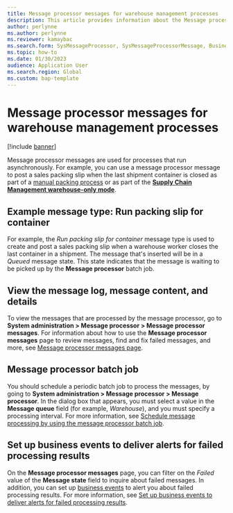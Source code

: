 ```yaml
---
title: Message processor messages for warehouse management processes
description: This article provides information about the Message processor messages feature for warehouse management.
author: perlynne
ms.author: perlynne
ms.reviewer: kamaybac
ms.search.form: SysMessageProcessor, SysMessageProcessorMessage, BusinessEventsWorkspace 
ms.topic: how-to
ms.date: 01/30/2023
audience: Application User
ms.search.region: Global
ms.custom: bap-template
---
```


# Message processor messages for warehouse management processes

[!include [banner](../includes/banner.md)]

Message processor messages are used for processes that run asynchronously. For example, you can use a message processor message to post a sales packing slip when the last shipment container is closed as part of a [manual packing process](packing-containers.md) or as part of the [**Supply Chain Management warehouse-only mode**](supply-chain-management-warehouse-only-mode).

## Example message type: Run packing slip for container

For example, the *Run packing slip for container* message type is used to create and post a sales packing slip when a warehouse worker closes the last container in a shipment. The message that's inserted will be in a *Queued* message state. This state indicates that the message is waiting to be picked up by the **Message processor** batch job.

## View the message log, message content, and details

To view the messages that are processed by the message processor, go to **System administration \> Message processor \> Message processor messages**. For information about how to use the **Message processor messages** page to review messages, find and fix failed messages, and more, see [Message processor messages page](../supply-chain-dev/message-processor.md#message-processor-page).

## Message processor batch job

You should schedule a periodic batch job to process the messages, by going to **System administration \> Message processor \> Message processor**. In the dialog box that appears, you must select a value in the **Message queue** field (for example, *Warehouse*), and you must specify a processing interval. For more information, see [Schedule message processing by using the message processor batch job](../supply-chain-dev/message-processor.md#processor-batch-job).

## Set up business events to deliver alerts for failed processing results

On the **Message processor messages** page, you can filter on the  *Failed* value of the **Message state** field to inquire about failed messages. In addition, you can set up [business events](../../fin-ops-core/dev-itpro/business-events/home-page.md) to alert you about failed processing results. For more information, see [Set up business events to deliver alerts for failed processing results](../supply-chain-dev/message-processor.md#business-events).
